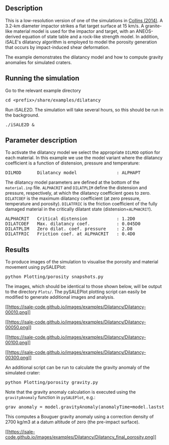 ## Description

This is a low-resolution version of one of the simulations in [Collins (2014)](http://dx.doi.org/10.1002/2014JE004708). A 3.2-km diameter impactor strikes a flat target surface at 15 km/s. A granite-like material model is used for the impactor and target, with an ANEOS-derived equation of state table and a rock-like strength model. In addition, iSALE's dilatancy algorithm is employed to model the porosity generation that occurs by impact-induced shear deformation.

The example demonstrates the dilatancy model and how to compute gravity anomalies for simulated craters.

## Running the simulation

Go to the relevant example directory
<pre>
cd &lt;prefix&gt;/share/examples/dilatancy
</pre>

Run iSALE2D.  The simulation will take several hours, so this should be run in the background.
<pre>
./iSALE2D &
</pre>

## Parameter description

To activate the dilatancy model we select the appropriate `DILMOD` option for each material. In this example we use the model variant where the dilatancy coefficient is a function of distension, pressure and temperature:
<pre>
DILMOD      Dilatancy model               : ALPHAPT
</pre>

The dilatancy model parameters are defined at the bottom of the `material.inp` file. `ALPHACRIT` and `DILATPLIM` define the distension and pressure, respectively, at which the dilatancy coefficient goes to zero. `DILATCOEF` is the maximum dilatancy coefficient (at zero pressure, temperature and porosity). `DILATFRIC` is the friction coefficient of the fully damaged material in the critically dilatant state (distension=`ALPHACRIT`).
<pre>
ALPHACRIT   Critical distension           : 1.2D0
DILATCOEF   Max. dilatancy coef.          : 0.045D0
DILATPLIM   Zero dilat. coef. pressure    : 2.D8
DILATFRIC   Friction coef. at ALPHACRIT   : 0.4D0
</pre>

## Results

To produce images of the simulation to visualise the porosity and material movement using pySALEPlot:
<pre>
python Plotting/porosity_snapshots.py
</pre>
The images, which should be identical to those shown below, will be output to the directory `Plots/`. The pySALEPlot plotting script can easily be modified to generate additional images and analysis.

[[https://isale-code.github.io/images/examples/Dilatancy/Dilatancy-00010.png]] 

[[https://isale-code.github.io/images/examples/Dilatancy/Dilatancy-00050.png]]

[[https://isale-code.github.io/images/examples/Dilatancy/Dilatancy-00100.png]] 

[[https://isale-code.github.io/images/examples/Dilatancy/Dilatancy-00300.png]]

An additional script can be run to calculate the gravity anomaly of the simulated crater:
<pre>
python Plotting/porosity_gravity.py
</pre>

Note that the gravity anomaly calculation is executed using the `gravityAnomaly` function in `pySALEPlot`, e.g.:
<pre>
grav_anomaly = model.gravityAnomaly(anomalyTime=model.laststep,anomaly="BOUGUER",bouguer_den=2700.,altitude=0.)
</pre>

This computes a Bouguer gravity anomaly using a correction density of 2700 kg/m3 at a datum altitude of zero (the pre-impact surface).

[[https://isale-code.github.io/images/examples/Dilatancy/Dilatancy_final_porosity.png]] 